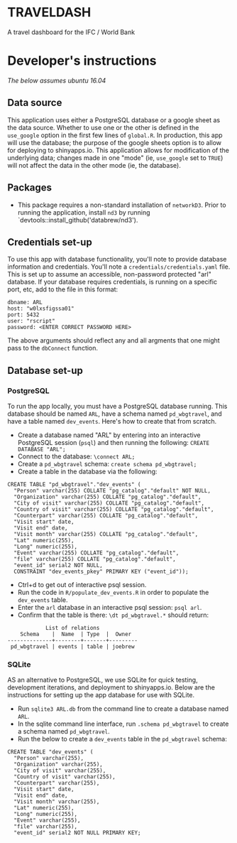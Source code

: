 # TRAVELDASH
A travel dashboard for the IFC / World Bank

# Developer's instructions

_The below assumes ubuntu 16.04_

## Data source

This application uses either a PostgreSQL database or a google sheet as the data source. Whether to use one or the other is defined in the `use_google` option in the first few lines of `global.R`. In production, this app will use the database; the purpose of the google sheets option is to allow for deploying to shinyapps.io. This application allows for modification of the underlying data; changes made in one "mode" (ie, `use_google` set to `TRUE`) will not affect the data in the other mode (ie, the database).

## Packages

- This package requires a non-standard installation of `networkD3`. Prior to running the application, install `nd3` by running `devtools::install_github('databrew/nd3').

## Credentials set-up

To use this app with database functionality, you'll note to provide database information and credentials. You'll note a `credentials/credentials.yaml` file. This is set up to assume an accessible, non-password protected "arl" database. If your database requires credentials, is running on a specific port, etc, add to the file in this format:

```
dbname: ARL
host: "w0lxsfigssa01"
port: 5432
user: "rscript"
password: <ENTER CORRECT PASSWORD HERE>
```

The above arguments should reflect any and all argments that one might pass to the `dbConnect` function.

## Database set-up

### PostgreSQL 

To run the app locally, you must have a PostgreSQL database running. This database should be named `ARL`, have a schema named `pd_wbgtravel`, and have a table named `dev_events`. Here's how to create that from scratch.

- Create a database named "ARL" by entering into an interactive PostgreSQL session (`psql`) and then running the following: `CREATE DATABASE "ARL";`
- Connect to the database: `\connect ARL;`
- Create a `pd_wbgtravel` schema: `create schema pd_wbgtravel;`
- Create a table in the database via the following:
```
CREATE TABLE "pd_wbgtravel"."dev_events" (
  "Person" varchar(255) COLLATE "pg_catalog"."default" NOT NULL,
  "Organization" varchar(255) COLLATE "pg_catalog"."default",
  "City of visit" varchar(255) COLLATE "pg_catalog"."default",
  "Country of visit" varchar(255) COLLATE "pg_catalog"."default",
  "Counterpart" varchar(255) COLLATE "pg_catalog"."default",
  "Visit start" date,
  "Visit end" date,
  "Visit month" varchar(255) COLLATE "pg_catalog"."default",
  "Lat" numeric(255),
  "Long" numeric(255),
  "Event" varchar(255) COLLATE "pg_catalog"."default",
  "file" varchar(255) COLLATE "pg_catalog"."default",
  "event_id" serial2 NOT NULL,
  CONSTRAINT "dev_events_pkey" PRIMARY KEY ("event_id"));
```

- Ctrl+d to get out of interactive psql session.
- Run the code in `R/populate_dev_events.R` in order to populate the `dev_events` table.
- Enter the `arl` database in an interactive psql session: `psql arl`.
- Confirm that the table is there: `\dt pd_wbgtravel.*` should return:

```
            List of relations
    Schema    |  Name  | Type  |  Owner  
--------------+--------+-------+---------
 pd_wbgtravel | events | table | joebrew

```

### SQLite

AS an alternative to PostgreSQL, we use SQLite for quick testing, development iterations, and deployment to shinyapps.io. Below are the instructions for setting up the app database for use with SQLite.

- Run `sqlite3 ARL.db` from the command line to create a database named `ARL`.
- In the sqlite command line interface, run `.schema pd_wbgtravel` to create a schema named `pd_wbgtravel`. 
- Run the below to create a `dev_events` table in the `pd_wbgtravel` schema:

```
CREATE TABLE "dev_events" (
  "Person" varchar(255),
  "Organization" varchar(255),
  "City of visit" varchar(255),
  "Country of visit" varchar(255),
  "Counterpart" varchar(255),
  "Visit start" date,
  "Visit end" date,
  "Visit month" varchar(255),
  "Lat" numeric(255),
  "Long" numeric(255),
  "Event" varchar(255),
  "file" varchar(255),
  "event_id" serial2 NOT NULL PRIMARY KEY;
```
